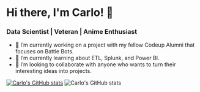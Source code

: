 # Hi there, I'm Carlo! 👋
### Data Scientist | Veteran | Anime Enthusiast


- 🔭 I’m currently working on a project with my fellow Codeup Alumni that focuses on Battle Bots.
- 🌱 I’m currently learning about ETL, Splunk, and Power BI.
- 👯 I’m looking to collaborate with anyone who wants to turn their interesting ideas into projects. 


[![Carlo's GitHub stats](https://github-readme-stats.vercel.app/api?username=carlopdeleon)](https://github.com/anuraghazra/github-readme-stats)
![Carlo's GitHub stats](https://github-readme-stats.vercel.app/api?username=carlopdeleon&show_icons=true&theme=transparent)

<!--
**carlopdeleon/carlopdeleon** is a ✨ _special_ ✨ repository because its `README.md` (this file) appears on your GitHub profile.

Here are some ideas to get you started:

- 🔭 I’m currently working on my capstone project " The STAARs of Texas High Schools." 
- 🌱 I’m currently learning the ins and outs of data science at Codeup.
- 👯 I’m looking to collaborate with anyone who wants to turn their interesting ideas into projects. 
- 🤔 I’m looking for help with ...
- 💬 Ask me about ...
- 📫 How to reach me: ...
- 😄 Pronouns: ...
- ⚡ Fun fact: ...
-->

